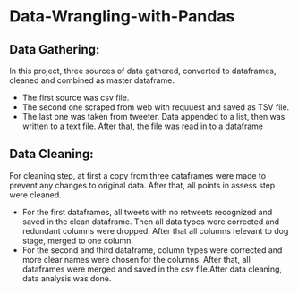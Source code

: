 # Data-Wrangling-with-Pandas

## Data Gathering:
In this project, three sources of data gathered, converted to dataframes, cleaned and combined as master dataframe.
* The first source was csv file.
* The second one scraped from web with requuest and saved as TSV file.
* The last one was taken from tweeter. Data appended to a list, then was written to a text file. After that, the file was read in to a dataframe


## Data Cleaning:
For cleaning step, at first a copy from three dataframes were made to prevent any changes to original data. After that, all points in assess step were cleaned.
* For the first dataframes, all tweets with no retweets recognized and saved in the clean dataframe. Then all data types were corrected and redundant columns were dropped. After that all columns relevant to dog stage, merged to one column.
* For the second and third dataframe, column types were corrected and more clear names were chosen for the columns.
After that, all dataframes were merged and saved in the csv file.After data cleaning, data analysis was done.

